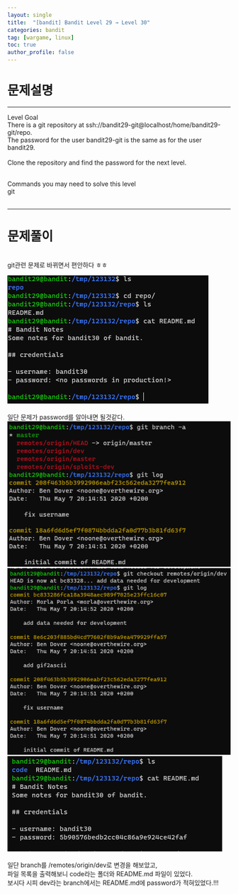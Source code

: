 ```yaml
---
layout: single
title:  "[bandit] Bandit Level 29 → Level 30"
categories: bandit
tag: [wargame, linux]
toc: true
author_profile: false
---
```




# 문제설명
<hr size=10 noshade>
Level Goal<br/>
There is a git repository at ssh://bandit29-git@localhost/home/bandit29-git/repo.<br/> The password for the user bandit29-git is the same as for the user bandit29.<br/>
<br/>
Clone the repository and find the password for the next level.<br/><br/>

Commands you may need to solve this level<br/>
git<br/>
<br/>
<hr size=10 noshade>

# 문제풀이
<p><br/>
git관련 문제로 바뀌면서 편안하다 ㅎㅎ
</p>
<img src="../../images/2022-01-29/bandit30-1.PNG">
<br/>
<br/>일단 문제가 password를 알아내면 될것같다.
<img src="../../images/2022-01-29/bandit30-2.PNG">
<img src="../../images/2022-01-29/bandit30-3.PNG">
<img src="../../images/2022-01-29/bandit30-4.PNG"><br/><br/>
일단 branch를 /remotes/origin/dev로 변경을 해보았고,<br/>
파일 목록을 출력해보니 code라는 폴더와 README.md 파일이 있었다.<br/>
보시다 시피 dev라는 branch에서는 README.md에 password가 적혀있었다.!!!<br/>



